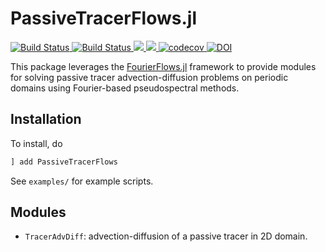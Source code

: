 # PassiveTracerFlows.jl

 <p align="left">
     <a href="https://travis-ci.org/FourierFlows/PassiveTracerFlows.jl">
          <img src="https://travis-ci.org/FourierFlows/PassiveTracerFlows.jl.svg?branch=master" title="Build Status">
     </a>
     <a href="https://ci.appveyor.com/project/navidcy/passivetracerflows-jl">
          <img src="https://ci.appveyor.com/api/projects/status/yb5ywk9bof6u3nyg?svg=true" title="Build Status">
     </a>
     <a href="https://fourierflows.github.io/PassiveTracerFlows.jl/stable/">
         <img src="https://img.shields.io/badge/docs-stable-blue.svg">
     </a>
     <a href="https://fourierflows.github.io/PassiveTracerFlows.jl/dev/">
         <img src="https://img.shields.io/badge/docs-dev-blue.svg">
     </a>
     <!--<a href='https://coveralls.io/github/FourierFlows/PassiveTracerFlows.jl?branch=master'><img src='https://coveralls.io/repos/github/FourierFlows/PassiveTracerFlows.jl/badge.svg?branch=master' alt='Coverage Status' />
     </a>-->
     <a href="https://codecov.io/gh/FourierFlows/PassiveTracerFlows.jl">
         <img src="https://codecov.io/gh/FourierFlows/PassiveTracerFlows.jl/branch/master/graph/badge.svg" title="codecov">
     </a>
     <a href="https://doi.org/10.5281/zenodo.2535983">
        <img src="https://zenodo.org/badge/DOI/10.5281/zenodo.2535983.svg" alt="DOI">
    </a>
 </p>

This package leverages the [FourierFlows.jl]() framework to provide modules for solving passive tracer advection-diffusion problems on periodic domains using Fourier-based pseudospectral methods.

 ## Installation

 To install, do
 ```julia
 ] add PassiveTracerFlows
 ```

 See `examples/` for example scripts.

 ## Modules

 * `TracerAdvDiff`: advection-diffusion of a passive tracer in 2D domain.


 [FourierFlows.jl]: https://github.com/FourierFlows/FourierFlows.jl

